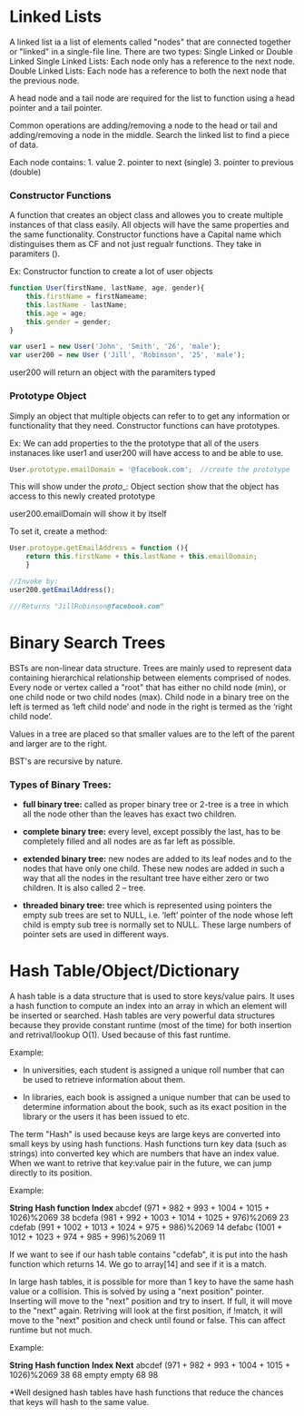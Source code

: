# Linked Lists 
A linked list ia a list of elements called "nodes" that are connected together or "linked" in a single-file line. There are two types: Single Linked or Double Linked
Single Linked Lists:
    Each node only has a reference to the next node.
Double Linked Lists:
    Each node has a reference to both the next node that the previous node.

A head node and a tail node are required for the list to function using a head pointer and a tail pointer.

Common operations are adding/removing a node to the head or tail and adding/removing a node in the middle. Search the linked list to find a piece of data.

Each node contains:
    1. value
    2. pointer to next (single)
    3. pointer to previous (double)

### Constructor Functions 
A function that creates an object class and allowes you to create multiple instances of that class easily. All objects will have the same properties and the same functionality. Constructor functions have a Capital name which distinguises them as CF and not just regualr functions. They take in paramiters ().

Ex: Constructor function to create a lot of user objects

```javascript
function User(firstName, lastName, age, gender){
    this.firstName = firstNameame;
    this.lastName - lastName;
    this.age = age;
    this.gender = gender;
}

var user1 = new User('John', 'Smith', '26', 'male');
var user200 = new User ('Jill', 'Robinson', '25', 'male');
```

user200 will return an object with the paramiters typed 

### Prototype Object
Simply an object that multiple objects can refer to to get any information or functionality that they need. Constructor functions can have prototypes.

Ex: We can add properties to the the prototype that all of the users instanaces like user1 and user200 will have access to and be able to use.

``` javascript
User.prototype.emailDomain = '@facebook.com';  //create the prototype
```

This will show under the _proto__: Object section show that the object has access to this newly created prototype

user200.emailDomain will show it by itself

To set it, create a method:
```javascript
User.protoype.getEmailAddress = function (){
    return this.firstName + this.lastName + this.emailDomain;
    }

//Invoke by:
user200.getEmailAddress();

///Returns "JillRobinson@facebook.com"
```

# Binary Search Trees
BSTs are non-linear data structure. Trees are mainly used to represent data containing hierarchical relationship between elements comprised of nodes. Every node or vertex called a "root" that has either no child node (min), or one child node or two child nodes (max). Child node in a binary tree on the left is termed as ‘left child node’ and node in the right is termed as the ‘right child node’. 

Values in a tree are placed so that smaller values are to the left of the parent and larger are to the right.

BST's are recursive by nature.

### Types of Binary Trees:
* **full binary tree:** called as proper binary tree or 2-tree is a tree in which all the node other than the leaves has exact two children.

* **complete binary tree:** every level, except possibly the last, has to be completely filled and all nodes are as far left as possible.

* **extended binary tree:** new nodes are added to its leaf nodes and to the nodes that have only one child. These new nodes are added in such a way that all the nodes in the resultant tree have either zero or two children. It is also called 2 – tree.

* **threaded binary tree:** tree which is represented using pointers the empty sub trees are set to NULL, i.e. ‘left’ pointer of the node whose left child is empty sub tree is normally set to NULL. These large numbers of pointer sets are used in different ways.


# Hash Table/Object/Dictionary
A hash table is a data structure that is used to store keys/value pairs. It uses a hash function to compute an index into an array in which an element will be inserted or searched. Hash tables are very powerful data structures because they provide constant runtime (most of the time) for both insertion and retrival/lookup O(1). Used because of this fast runtime. 

Example:
* In universities, each student is assigned a unique roll number that can be used to retrieve information about them.

* In libraries, each book is assigned a unique number that can be used to determine information about the book, such as its exact position in the library or the users it has been issued to etc.

The term "Hash" is used because keys are large keys are converted into small keys by using hash functions. Hash functions turn key data (such as strings) into converted key which are numbers that have an index value. When we want to retrive that key:value pair in the future, we can jump directly to its position.

Example: 

__String__                __Hash function__                 __Index__ 
abcdef       (971 + 982 + 993 + 1004 + 1015 + 1026)%2069       38
bcdefa       (981 + 992 + 1003 + 1014 + 1025 + 976)%2069       23
cdefab       (991 + 1002 + 1013 + 1024 + 975 + 986)%2069       14
defabc       (1001 + 1012 + 1023 + 974 + 985 + 996)%2069       11

If we want to see if our hash table contains "cdefab", it is put into the hash function which returns 14. We go to array[14] and see if it is a match. 

In large hash tables, it is possible for more than 1 key to have the same hash value or a collision. This is solved by using a "next position" pointer. Inserting will move to the "next" position and try to insert. If full, it will move to the "next" again. Retriving will look at the first position, if !match, it will move to the "next" position and check until found or false. This can affect runtime but not much.

Example: 

__String__                __Hash function__                 __Index__  __Next__
abcdef       (971 + 982 + 993 + 1004 + 1015 + 1026)%2069       38         68
empty                           empty                          68         98

*Well designed hash tables have hash functions that reduce the chances that keys will hash to the same value.